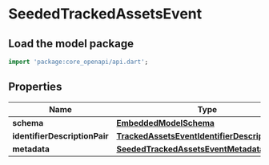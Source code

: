 # SeededTrackedAssetsEvent

## Load the model package
```dart
import 'package:core_openapi/api.dart';
```

## Properties
Name | Type | Description | Notes
------------ | ------------- | ------------- | -------------
**schema** | [**EmbeddedModelSchema**](EmbeddedModelSchema) |  | [optional] 
**identifierDescriptionPair** | [**TrackedAssetsEventIdentifierDescriptionPairs**](TrackedAssetsEventIdentifierDescriptionPairs) |  | [optional] 
**metadata** | [**SeededTrackedAssetsEventMetadata**](SeededTrackedAssetsEventMetadata) |  | [optional] 





